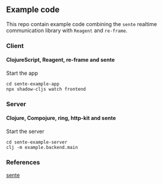 ## Example code

This repo contain example code combining the `sente` realtime communication library 
with `Reagent` and `re-frame`.

### Client
#### ClojureScript, Reagent, re-frame and sente

Start the app

``` shell
cd sente-example-app
npx shadow-cljs watch frontend
```

### Server
#### Clojure, Compojure, ring, http-kit and sente

Start the server

``` shell
cd sente-example-server
clj -m example.backend.main
```

### References
[sente](https://github.com/ptaoussanis/sente/)
